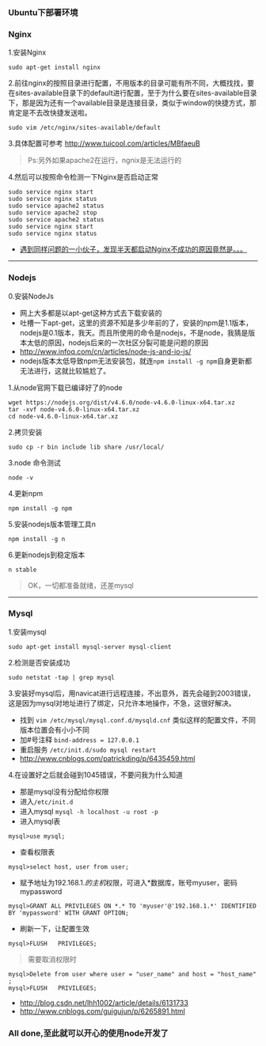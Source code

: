 ### Ubuntu下部署环境

### Nginx
1.安装Nginx
```
sudo apt-get install nginx
```
2.前往nginx的按照目录进行配置，不用版本的目录可能有所不同，大概找找，要在sites-available目录下的default进行配置，至于为什么要在sites-available目录下，那是因为还有一个available目录是连接目录，类似于window的快捷方式，那肯定是不去改快捷发送啦。
```
sudo vim /etc/nginx/sites-available/default
```
3.具体配置可参考 <http://www.tuicool.com/articles/MBfaeuB>
> Ps:另外如果apache2在运行，ngnix是无法运行的

4.然后可以按照命令检测一下Nginx是否启动正常
```
sudo service nginx start
sudo service nginx status
sudo service apache2 status
sudo service apache2 stop
sudo service apache2 status
sudo service nginx start
sudo service nginx status
```

- [遇到同样问题的一小伙子，发现半天都启动Nginx不成功的原因竟然是。。。](http://blog.csdn.net/SakuraLLj/article/details/46368429)

---

### Nodejs
0.安装NodeJs
  - 网上大多都是以apt-get这种方式去下载安装的
  - 吐槽一下apt-get，这里的资源不知是多少年前的了，安装的npm是1.1版本，nodejs是0.1版本，我天。而且所使用的命令是nodejs，不是node，我猜是版本太低的原因，nodejs后来的一次社区分裂可能是问题的原因
  - <http://www.infoq.com/cn/articles/node-js-and-io-js/>
  - nodejs版本太低导致npm无法安装包，就连`npm install -g npm`自身更新都无法进行，这就比较尴尬了。

1.从node官网下载已编译好了的node 
```
wget https://nodejs.org/dist/v4.6.0/node-v4.6.0-linux-x64.tar.xz
tar -xvf node-v4.6.0-linux-x64.tar.xz
cd node-v4.6.0-linux-x64.tar.xz
```
2.拷贝安装
```
sudo cp -r bin include lib share /usr/local/
```
3.node 命令测试
```
node -v
```
4.更新npm
```
npm install -g npm
```
5.安装nodejs版本管理工具n
```
npm install -g n
```
6.更新nodejs到稳定版本
```
n stable
```

>OK，一切都准备就绪，还差mysql

---
### Mysql
1.安装mysql
```
sudo apt-get install mysql-server mysql-client
```
2.检测是否安装成功
```
sudo netstat -tap | grep mysql
```
3.安装好mysql后，用navicat进行远程连接，不出意外，首先会碰到2003错误，这是因为mysql对地址进行了绑定，只允许本地操作，不急，这很好解决。
- 找到 `vim /etc/mysql/mysql.conf.d/mysqld.cnf` 类似这样的配置文件，不同版本位置会有小小不同
- 加#号注释 `bind-address = 127.0.0.1` 
- 重启服务 `/etc/init.d/sudo mysql restart`
- <http://www.cnblogs.com/patrickding/p/6435459.html>

4.在设置好之后就会碰到1045错误，不要问我为什么知道
- 那是mysql没有分配给你权限
- 进入`/etc/init.d`
- 进入mysql `mysql -h localhost -u root -p`
- 进入mysql表
```
mysql>use mysql;
```
- 查看权限表
```
mysql>select host, user from user;
```
- 赋予地址为192.168.1.*的主机*权限，可进入*数据库，账号myuser，密码mypassword
```
mysql>GRANT ALL PRIVILEGES ON *.* TO 'myuser'@'192.168.1.*' IDENTIFIED BY 'mypassword' WITH GRANT OPTION;
```
- 刷新一下，让配置生效
```
mysql>FLUSH   PRIVILEGES;
```
> 需要取消权限时
```
mysql>Delete from user where user = "user_name" and host = "host_name" ;
mysql>FLUSH   PRIVILEGES;
```
- <http://blog.csdn.net/lhh1002/article/details/6131733>
- <http://www.cnblogs.com/guigujun/p/6265891.html>

### All done,至此就可以开心的使用node开发了
